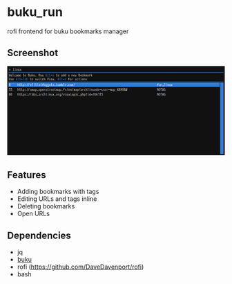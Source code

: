 # buku_run
rofi frontend for buku bookmarks manager

## Screenshot
![Screenshot](images/screenshot.jpg)

## Features
* Adding bookmarks with tags
* Editing URLs and tags inline
* Deleting bookmarks
* Open URLs

## Dependencies
* jq
* [buku](https://github.com/jarun/buku)
* rofi (https://github.com/DaveDavenport/rofi)
* bash
